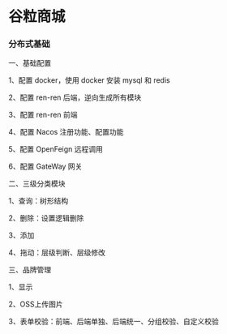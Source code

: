 # 谷粒商城

### 分布式基础

一、基础配置

1、配置 docker，使用 docker 安装 mysql 和 redis

2、配置 ren-ren 后端，逆向生成所有模块

3、配置 ren-ren 前端

4、配置 Nacos 注册功能、配置功能

5、配置 OpenFeign 远程调用

6、配置 GateWay 网关

二、三级分类模块

1、查询：树形结构

2、删除：设置逻辑删除

3、添加

4、拖动：层级判断、层级修改

三、品牌管理

1、显示

2、OSS上传图片

3、表单校验：前端、后端单独、后端统一、分组校验、自定义校验

